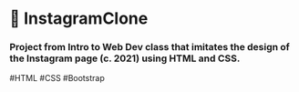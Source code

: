 # 📸 InstagramClone 

### Project from Intro to Web Dev class that imitates the design of the Instagram page (c. 2021) using HTML and CSS. 

\#HTML \#CSS \#Bootstrap

